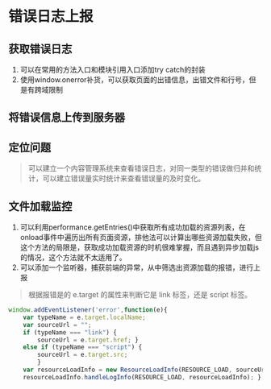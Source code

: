 # 错误日志上报
## 获取错误日志
1. 可以在常用的方法入口和模块引用入口添加try catch的封装
2. 使用window.onerror补货，可以获取页面的出错信息，出错文件和行号，但是有跨域限制

## 将错误信息上传到服务器

## 定位问题
> 可以建立一个内容管理系统来查看错误日志，对同一类型的错误做归并和统计，可以建立错误量实时统计来查看错误量的及时变化。

## 文件加载监控
1. 可以利用performance.getEntries()中获取所有成功加载的资源列表，在onload事件中遍历出所有页面资源，排他法可以计算出哪些资源加载失败，但这个方法的局限是，获取成功加载资源的时机很难掌握，而且遇到异步加载js的情况，这个方法就不太适用了。
2. 可以添加一个监听器，捕获前端的异常，从中筛选出资源加载的报错，进行上报
> 根据报错是的 e.target 的属性来判断它是 link 标签，还是 script 标签。
```javascript
window.addEventListener('error',function(e){ 
    var typeName = e.target.localName; 
    var sourceUrl = ""; 
    if (typeName === "link") { 
        sourceUrl = e.target.href; } 
    else if (typeName === "script") { 
        sourceUrl = e.target.src; 
        } 
    var resourceLoadInfo = new ResourceLoadInfo(RESOURCE_LOAD, sourceUrl, typeName, "0"); 
    resourceLoadInfo.handleLogInfo(RESOURCE_LOAD, resourceLoadInfo); }, true); }
```
